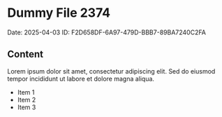 # Dummy File 2374

Date: 2025-04-03
ID: F2D658DF-6A97-479D-BBB7-89BA7240C2FA

## Content

Lorem ipsum dolor sit amet, consectetur adipiscing elit.
Sed do eiusmod tempor incididunt ut labore et dolore magna aliqua.

* Item 1
* Item 2
* Item 3

